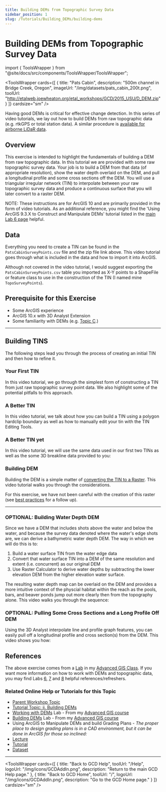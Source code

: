 ```yaml
---
title: Building DEMs from Topographic Survey Data
sidebar_position: 1
slug: /Tutorials/Building_DEMs/building-dems
---
```




# Building DEMs from Topographic Survey Data

import { ToolsWrapper } from "@site/docs/src/components/ToolsWrapper/ToolsWrapper";

<ToolsWrapper
  cards={[
    {
      title: "Pats Cabin",
      description: "500m channel in Bridge Creek, Oregon",
      imageUrl: "/img/datasets/pats_cabin_200t.png",
      toolUrl: "http://etalweb.joewheaton.org/etal_workshops/GCD/2015_USU/D_DEM.zip"
    }
  ]}
  cardsize="sm"
/>

Having good DEMs is critical for effective change detection. In this series of video tutorials, we lay out how to build DEMs from raw topographic data (e.g. rtkGPS or total station data). A similar procedure is [available for airborne LiDaR data](http://gis.joewheaton.org/assignments/labs/lab-07---building-dems/task-4).


## Overview

This exercise is intended to highlight the fundamentals of building a DEM from raw topographic data. In this tutorial we are provided with some raw topographic survey data. Your job is to build a DEM from that data (of appropriate resolution), show the water depth overlaid on the DEM, and pull a longitudinal profile and some cross sections off the DEM. You will use a triangular irregular network (TIN) to interpolate between your raw topographic survey data and produce a continuous surface that you will later convert to a raster DEM.

NOTE: These instructions are for ArcGIS 10 and are primarily provided in the form of video tutorials. As an additional reference, you might find the 'Using ArcGIS 9.3.X to Construct and Manipulate DEMs' tutorial listed in the [main Lab 6 page](http://gis.joewheaton.org/assignments/labs/lab06-1#TOC-Follow-up-Activities:) helpful.


## Data

Everything you need to create a TIN can be found in the `PatsCabinSurveyPoints.csv` file and the zip file link above. This video tutorial goes through what is included in the data and how to import it into ArcGIS.

Although not covered in the video tutorial, I would suggest exporting the `PatsCabinSurveyPoints.csv` table you imported as X-Y points to a ShapeFile or feature class to use in the construction of the TIN (I named mine `TopoSurveyPoints`).



<YouTubeEmbed videoId="jb-UY6S6r8I" title="Pats Cabin Data Overview" />

## Prerequisite for this Exercise

- Some ArcGIS experience
- ArcGIS 10.x with 3D Analyst Extension
- Some familiarity with DEMs (e.g. [Topic C](/Help/Workshops/workshop-topics/versions/3-day-workshop/1-Principles/b-review-of-topographic-data-sources-surveys).)

------


## Building TINS

The following steps lead you through the process of creating an initial TIN and then how to refine it.


### Your First TIN

In this video tutorial, we go through the simplest form of constructing a TIN from just raw topographic survey point data. We also highlight some of the potential pitfalls to this approach.

<YouTubeEmbed videoId="FrXqYazKuAk" title="Your First TIN" />


### A Better TIN

In this video tutorial, we talk about how you can build a TIN using a polygon hardclip boundary as well as how to manually edit your tin with the TIN Editing Tools.

<YouTubeEmbed videoId="LoK6lazwGqM" title="A Better TIN" />


### A Better TIN yet

In this video tutorial, we will use the same data used in our first two TINs as well as the some 3D breakline data provided to you:

<YouTubeEmbed videoId="x3iCJ9xBocE" title="A Better TIN yet" />


### Building DEM

Building the DEM is a simple matter of [converting the TIN to a Raster](http://help.arcgis.com/en/arcgisdesktop/10.0/help/index.html#//00q900000077000000.htm). This video tutorial walks you through the considerations.

<YouTubeEmbed videoId="cORkIYUp3_U" title="Building DEM" />

For this exercise, we have not been careful with the creation of this raster (see [best practices](/gcd-concepts/data-preparation---best-practices) for a follow up).

------


### OPTIONAL: Building Water Depth DEM

Since we have a DEM that includes shots above the water and below the water, and because the survey data denoted where the water's edge shots are, we can derive a bathymetric water depth DEM. The way in which we will do this is to:

1. Build a water surface TIN from the water edge data
2. Convert that water surface TIN into a DEM of the same resolution and extent (i.e. concurrent) as our original DEM
3. Use Raster Calculator to derive water depths by subtracting the lower elevation DEM from the higher elevation water surface.

The resulting water depth map can be overlaid on the DEM and provides a more intuitive context of the physcial habitat within the reach as the pools, bars, and beaver ponds jump out more clearly then from the topography alone. This video walks you through the sequence:

<YouTubeEmbed videoId="hSGW9p570Y8" title="Building Water Depth DEM" />


### OPTIONAL: Pulling Some Cross Sections and a Long Profile Off DEM

Using the 3D Analyst interpolate line and profile graph features, you can easily pull off a longitudinal profile and cross section(s) from the DEM. This video shows you how:

<YouTubeEmbed videoId="Kv263FBGJnE" title="Cross Sections and Long Profile" />


## References

The above exercise comes from a [Lab](http://gis.joewheaton.org/assignments/labs/lab06-1) in my [Advanced GIS Class](http://gis.joewheaton.org/assignments/labs/lab08). If you want more information on how to work with DEMs and topographic data, you may find Labs [6](http://gis.joewheaton.org/assignments/labs/lab06-1), [7](http://gis.joewheaton.org/assignments/labs/lab-07---building-dems) and [8](http://gis.joewheaton.org/assignments/labs/lab08) helpful references/refreshers.

### Related Online Help or Tutorials for this Topic

- [Parent Workshop Topic](/Help/Workshops/workshop-topics/versions/3-day-workshop/1-Principles/c-review-of-building-surfaces-from-raw-data)
- [Tutorial Topic: ii. Building DEMs](/tutorials--how-to/ii-building-dems)
- [Working with DEMs](http://gis.joewheaton.org/assignments/labs/lab06-1) Lab - From my [Advanced GIS course](http://gis.joewheaton.org/)
- [Building DEMs](http://gis.joewheaton.org/assignments/labs/lab-07---building-dems) Lab - From my [Advanced GIS course](http://gis.joewheaton.org/)
- Using ArcGIS to Manipulate DEMs and build Grading Plans - *The proper place to design grading plans is in a CAD environment, but it can be done in ArcGIS for those so inclined:*
- [Lecture](http://etal.usu.edu/ICRRR/PartII/2010/Part_II/D1_JMW.pdf)
- [Tutorial](http://etal.usu.edu/ICRRR/PartII/2010/Part_II/ICRRR_D2_Topo_Excercise.pdf)
- [Dataset](http://etal.usu.edu/ICRRR/PartII/2010/Part_II/ProvoTopoData.zip)

------

<ToolsWrapper
  cards={[
    {
      title: "Back to GCD Help",
      toolUrl: "/Help",
      logoUrl: "/img/icons/GCDAddIn.png",
      description: "Return to the main GCD Help page."
    },
    {
      title: "Back to GCD Home",
      toolUrl: "/",
      logoUrl: "/img/icons/GCDAddIn.png",
      description: "Go to the GCD Home page."
    }
  ]}
  cardsize="sm"
/>